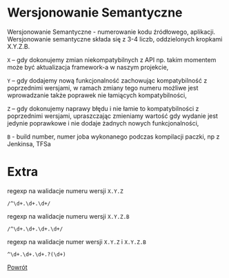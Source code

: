 Wersjonowanie Semantyczne
=========

Wersjonowanie Semantyczne - numerowanie kodu źródłowego, aplikacji. Wersjonowanie semantyczne składa się z 3-4 liczb, oddzielonych kropkami X.Y.Z.B.

`X` – gdy dokonujemy zmian niekompatybilnych z API np. takim momentem może być aktualizacja framework-a w naszym projekcie,

`Y` – gdy dodajemy nową funkcjonalność zachowując kompatybilność z poprzednimi wersjami, w ramach zmiany tego numeru możliwe jest wprowadzanie także poprawek nie łamiących kompatybilności,

`Z` – gdy dokonujemy naprawy błędu i nie łamie to kompatybilności z poprzednimi wersjami, upraszczając zmieniamy wartość gdy wydanie jest jedynie poprawkowe i nie dodaje żadnych nowych funkcjonalności,

`B` - build number, numer joba wykonanego podczas kompilacji paczki, np z Jenkinsa, TFSa

Extra
=========

regexp na walidacje numeru wersji `X.Y.Z`
```
/^\d+.\d+.\d+/
```

regexp na walidacje numeru wersji `X.Y.Z.B`
```
/^\d+.\d+.\d+.\d+/
```
regexp na walidacje numer wersji `X.Y.Z` i `X.Y.Z.B`
```
^\d+.\d+.\d+.?(\d+)
```

[Powrót](../../README.PL.md)